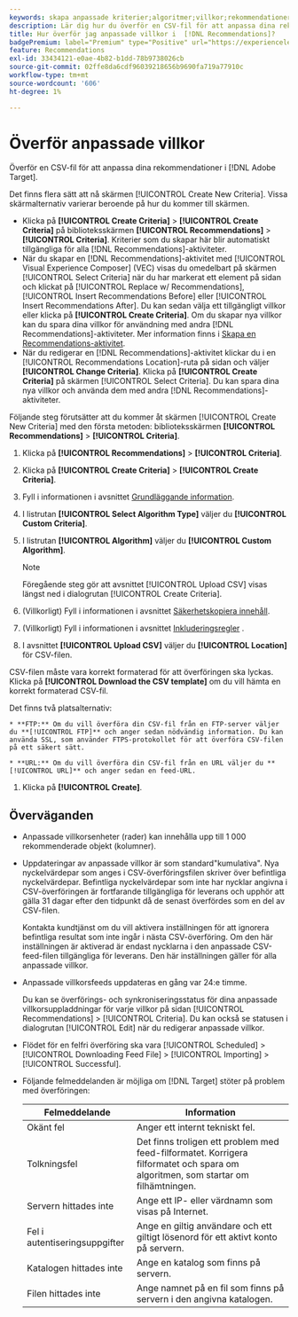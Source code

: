 ```yaml
---
keywords: skapa anpassade kriterier;algoritmer;villkor;rekommendationer villkor;csv;ftp;upload csv
description: Lär dig hur du överför en CSV-fil för att anpassa dina rekommendationer i Adobe [!DNL Target] Recommendations.
title: Hur överför jag anpassade villkor i  [!DNL Recommendations]?
badgePremium: label="Premium" type="Positive" url="https://experienceleague.adobe.com/docs/target/using/introduction/intro.html?lang=en#premium newtab=true" tooltip="Se vad som ingår i Target Premium."
feature: Recommendations
exl-id: 33434121-e0ae-4b82-b1dd-78b9738026cb
source-git-commit: 02ffe8da6cdf96039218656b9690fa719a77910c
workflow-type: tm+mt
source-wordcount: '606'
ht-degree: 1%

---
```


# Överför anpassade villkor

Överför en CSV-fil för att anpassa dina rekommendationer i [!DNL Adobe Target].

Det finns flera sätt att nå skärmen [!UICONTROL Create New Criteria]. Vissa skärmalternativ varierar beroende på hur du kommer till skärmen.

* Klicka på **[!UICONTROL Create Criteria]** > **[!UICONTROL Create Criteria]** på biblioteksskärmen **[!UICONTROL Recommendations]** > **[!UICONTROL Criteria]**. Kriterier som du skapar här blir automatiskt tillgängliga för alla [!DNL Recommendations]-aktiviteter.
* När du skapar en [!DNL Recommendations]-aktivitet med [!UICONTROL Visual Experience Composer] (VEC) visas du omedelbart på skärmen [!UICONTROL Select Criteria] när du har markerat ett element på sidan och klickat på [!UICONTROL Replace w/ Recommendations], [!UICONTROL Insert Recommendations Before] eller [!UICONTROL Insert Recommendations After]. Du kan sedan välja ett tillgängligt villkor eller klicka på **[!UICONTROL Create Criteria]**. Om du skapar nya villkor kan du spara dina villkor för användning med andra [!DNL Recommendations]-aktiviteter. Mer information finns i [Skapa en Recommendations-aktivitet](/help/main/c-recommendations/t-create-recs-activity/create-recs-activity.md).
* När du redigerar en [!DNL Recommendations]-aktivitet klickar du i en [!UICONTROL Recommendations Location]-ruta på sidan och väljer **[!UICONTROL Change Criteria]**. Klicka på **[!UICONTROL Create Criteria]** på skärmen [!UICONTROL Select Criteria]. Du kan spara dina nya villkor och använda dem med andra [!DNL Recommendations]-aktiviteter.

Följande steg förutsätter att du kommer åt skärmen [!UICONTROL Create New Criteria] med den första metoden: biblioteksskärmen **[!UICONTROL Recommendations]** > **[!UICONTROL Criteria]**.

1. Klicka på **[!UICONTROL Recommendations]** > **[!UICONTROL Criteria]**.

1. Klicka på **[!UICONTROL Create Criteria]** > **[!UICONTROL Create Criteria]**.

1. Fyll i informationen i avsnittet [Grundläggande information](/help/main/c-recommendations/c-algorithms/create-new-algorithm.md#info).

1. I listrutan **[!UICONTROL Select Algorithm Type]** väljer du **[!UICONTROL Custom Criteria]**.

1. I listrutan **[!UICONTROL Algorithm]** väljer du **[!UICONTROL Custom Algorithm]**.

   >[!NOTE]
   >
   >Föregående steg gör att avsnittet [!UICONTROL Upload CSV] visas längst ned i dialogrutan [!UICONTROL Create Criteria].

1. (Villkorligt) Fyll i informationen i avsnittet [Säkerhetskopiera innehåll](/help/main/c-recommendations/c-algorithms/create-new-algorithm.md#content).

1. (Villkorligt) Fyll i informationen i avsnittet [Inkluderingsregler](/help/main/c-recommendations/c-algorithms/create-new-algorithm.md#inclusion) .

1. I avsnittet **[!UICONTROL Upload CSV]** väljer du **[!UICONTROL Location]** för CSV-filen.

CSV-filen måste vara korrekt formaterad för att överföringen ska lyckas. Klicka på **[!UICONTROL Download the CSV template]** om du vill hämta en korrekt formaterad CSV-fil.

Det finns två platsalternativ:

    * **FTP:** Om du vill överföra din CSV-fil från en FTP-server väljer du **[!UICONTROL FTP]** och anger sedan nödvändig information. Du kan använda SSL, som använder FTPS-protokollet för att överföra CSV-filen på ett säkert sätt.
    
    * **URL:** Om du vill överföra din CSV-fil från en URL väljer du **[!UICONTROL URL]** och anger sedan en feed-URL.

1. Klicka på **[!UICONTROL Create]**.

## Överväganden

* Anpassade villkorsenheter (rader) kan innehålla upp till 1 000 rekommenderade objekt (kolumner).

* Uppdateringar av anpassade villkor är som standard&quot;kumulativa&quot;. Nya nyckelvärdepar som anges i CSV-överföringsfilen skriver över befintliga nyckelvärdepar. Befintliga nyckelvärdepar som inte har nycklar angivna i CSV-överföringen är fortfarande tillgängliga för leverans och upphör att gälla 31 dagar efter den tidpunkt då de senast överfördes som en del av CSV-filen.

  Kontakta kundtjänst om du vill aktivera inställningen för att ignorera befintliga resultat som inte ingår i nästa CSV-överföring. Om den här inställningen är aktiverad är endast nycklarna i den anpassade CSV-feed-filen tillgängliga för leverans. Den här inställningen gäller för alla anpassade villkor.

* Anpassade villkorsfeeds uppdateras en gång var 24:e timme.

  Du kan se överförings- och synkroniseringsstatus för dina anpassade villkorsuppladdningar för varje villkor på sidan [!UICONTROL Recommendations] > [!UICONTROL Criteria]. Du kan också se statusen i dialogrutan [!UICONTROL Edit] när du redigerar anpassade villkor.

* Flödet för en felfri överföring ska vara [!UICONTROL Scheduled] > [!UICONTROL Downloading Feed File] > [!UICONTROL Importing] > [!UICONTROL Successful].

* Följande felmeddelanden är möjliga om [!DNL Target] stöter på problem med överföringen:

  | Felmeddelande | Information |
  |--- |--- |
  | Okänt fel | Anger ett internt tekniskt fel. |
  | Tolkningsfel | Det finns troligen ett problem med feed-filformatet. Korrigera filformatet och spara om algoritmen, som startar om filhämtningen. |
  | Servern hittades inte | Ange ett IP- eller värdnamn som visas på Internet. |
  | Fel i autentiseringsuppgifter | Ange en giltig användare och ett giltigt lösenord för ett aktivt konto på servern. |
  | Katalogen hittades inte | Ange en katalog som finns på servern. |
  | Filen hittades inte | Ange namnet på en fil som finns på servern i den angivna katalogen. |
